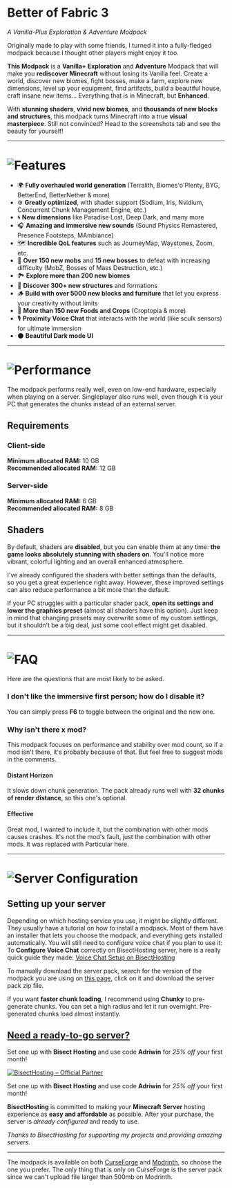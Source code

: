 # Better of Fabric 3

*A Vanilla-Plus Exploration & Adventure Modpack*

Originally made to play with some friends, I turned it into a fully-fledged modpack because I thought other players might enjoy it too.

**This Modpack** is a **Vanilla+ Exploration** and **Adventure** Modpack that will make you **rediscover Minecraft** without losing its Vanilla feel. Create a world, discover new biomes, fight bosses, make a farm, explore new dimensions, level up your equipment, find artifacts, build a beautiful house, craft insane new items... Everything that is in Minecraft, but **Enhanced**.

With **stunning shaders**, **vivid new biomes**, and **thousands of new blocks and structures**, this modpack turns Minecraft into a true **visual masterpiece**. Still not convinced? Head to the screenshots tab and see the beauty for yourself!

---

# ![Features](https://i.imgur.com/MLNaqtQ.png)

* 🌍 **Fully overhauled world generation** (Terralith, Biomes'o'Plenty, BYG, BetterEnd, BetterNether & more)
* ⚙️ **Greatly optimized**, with shader support (Sodium, Iris, Nvidium, Concurrent Chunk Management Engine, etc.)
* 🌀 **New dimensions** like Paradise Lost, Deep Dark, and many more
* 🎧 **Amazing and immersive new sounds** (Sound Physics Remastered, Presence Footsteps, MAmbiance)
* 🗺️ **Incredible QoL features** such as JourneyMap, Waystones, Zoom, etc.
* 👾 **Over 150 new mobs** and **15 new bosses** to defeat with increasing difficulty (MobZ, Bosses of Mass Destruction, etc.)
* 🏞️ **Explore more than 200 new biomes**
* 🏰 **Discover 300+ new structures** and formations
* 🪵 **Build with over 5000 new blocks and furniture** that let you express your creativity without limits
* 🌾 **More than 150 new Foods and Crops** (Croptopia & more)
* 🎙️ **Proximity Voice Chat** that interacts with the world (like sculk sensors) for ultimate immersion
* 🌑 **Beautiful Dark mode UI**

---

# ![Performance](https://i.imgur.com/9OW1B8c.png)

The modpack performs really well, even on low-end hardware, especially when playing on a server. Singleplayer also runs well, even though it is your PC that generates the chunks instead of an external server.

## Requirements

### Client-side
**Minimum allocated RAM:** 10 GB  
**Recommended allocated RAM:** 12 GB

### Server-side
**Minimum allocated RAM:** 6 GB  
**Recommended allocated RAM:** 8 GB

## Shaders
By default, shaders are **disabled**, but you can enable them at any time: **the game looks absolutely stunning with shaders on**. You'll notice more vibrant, colorful lighting and an overall enhanced atmosphere.

I've already configured the shaders with better settings than the defaults, so you get a great experience right away. However, these improved settings can also reduce performance a bit more than the default.

If your PC struggles with a particular shader pack, **open its settings and lower the graphics preset** (almost all shaders have this option). Just keep in mind that changing presets may overwrite some of my custom settings, but it shouldn’t be a big deal, just some cool effect might get disabled.

---

# ![FAQ](https://i.imgur.com/Qh1w6k3.png)

Here are the questions that are most likely to be asked.

### I don't like the immersive first person; how do I disable it?
You can simply press **F6** to toggle between the original and the new one.

### Why isn't there x mod?
This modpack focuses on performance and stability over mod count, so if a mod isn't there, it's probably because of that. But feel free to suggest mods in the comments.

#### Distant Horizon
It slows down chunk generation. The pack already runs well with **32 chunks of render distance**, so this one's optional.

#### Effective
Great mod, I wanted to include it, but the combination with other mods causes crashes. It's not the mod's fault, just the combination with other mods. It was replaced with Particular here.

---

# ![Server Configuration](https://i.imgur.com/yuHWmbd.png)

## Setting up your server
Depending on which hosting service you use, it might be slightly different. They usually have a tutorial on how to install a modpack. Most of them have an installer that lets you choose the modpack, and everything gets installed automatically. You will still need to configure voice chat if you plan to use it: To **Configure Voice Chat** correctly on BisectHosting server, here is a really quick guide they made: [Voice Chat Setup on BisectHosting](https://www.bisecthosting.com/clients/index.php?rp=/knowledgebase/198/How-to-setup-voice-chat-on-a-ForgeorFabricorSpigot-Minecraft-server.html)

To manually download the server pack, search for the version of the modpack you are using on [this page](https://www.curseforge.com/minecraft/modpacks/better-of-fabric-3/files), click on it and download the server pack zip file.

If you want **faster chunk loading**, I recommend using **Chunky** to pre-generate chunks. You can set a high radius and let it run overnight. Pre-generated chunks load almost instantly.

## [Need a ready-to-go server?](https://bisecthosting.com/Adriwin)

Set one up with **Bisect Hosting** and use code **Adriwin** for *25% off* your first month!

[![BisectHosting – Official Partner](https://i.imgur.com/l7NGpJ0.png)](https://bisecthosting.com/Adriwin)

Set one up with **Bisect Hosting** and use code **Adriwin** for *25% off* your first month!

**BisectHosting** is committed to making your **Minecraft Server** hosting experience as **easy and affordable** as possible. After your purchase, the server is *already configured* and ready to use.

*Thanks to BisectHosting for supporting my projects and providing amazing servers.*

---

The modpack is available on both [CurseForge](https://www.curseforge.com/minecraft/modpacks/better-of-fabric-3) and [Modrinth](https://modrinth.com/modpack/better-of-fabric-3), so choose the one you prefer. The only thing that is only on CurseForge is the server pack since we can't upload file larger than 500mb on Modrinth.